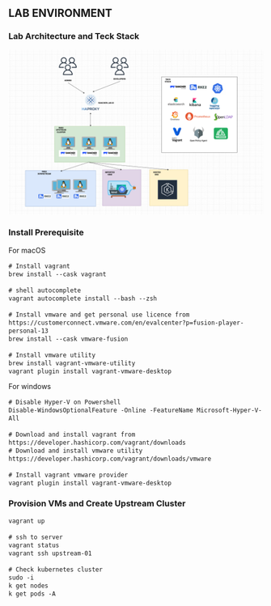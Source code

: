 ## LAB ENVIRONMENT

### Lab Architecture and Teck Stack

![alt text](../images/rancher-lab.png)

### Install Prerequisite
For macOS 
```
# Install vagrant
brew install --cask vagrant

# shell autocomplete
vagrant autocomplete install --bash --zsh

# Install vmware and get personal use licence from https://customerconnect.vmware.com/en/evalcenter?p=fusion-player-personal-13
brew install --cask vmware-fusion

# Install vmware utility
brew install vagrant-vmware-utility
vagrant plugin install vagrant-vmware-desktop
```

For windows
```
# Disable Hyper-V on Powershell
Disable-WindowsOptionalFeature -Online -FeatureName Microsoft-Hyper-V-All

# Download and install vagrant from https://developer.hashicorp.com/vagrant/downloads 
# Download and install vmware utility https://developer.hashicorp.com/vagrant/downloads/vmware 

# Install vagrant vmware provider
vagrant plugin install vagrant-vmware-desktop
```

### Provision VMs and Create Upstream Cluster

```
vagrant up

# ssh to server
vagrant status 
vagrant ssh upstream-01

# Check kubernetes cluster
sudo -i 
k get nodes 
k get pods -A
```

